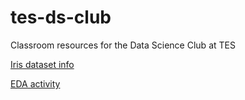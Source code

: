 # tes-ds-club
Classroom resources for the Data Science Club at TES

[Iris dataset info](iris.md)

[EDA activity](eda.md)
